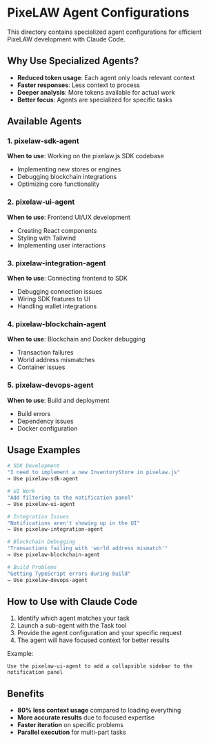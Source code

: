 # PixeLAW Agent Configurations

This directory contains specialized agent configurations for efficient PixeLAW development with Claude Code.

## Why Use Specialized Agents?

- **Reduced token usage**: Each agent only loads relevant context
- **Faster responses**: Less context to process
- **Deeper analysis**: More tokens available for actual work
- **Better focus**: Agents are specialized for specific tasks

## Available Agents

### 1. pixelaw-sdk-agent
**When to use**: Working on the pixelaw.js SDK codebase
- Implementing new stores or engines
- Debugging blockchain integrations
- Optimizing core functionality

### 2. pixelaw-ui-agent  
**When to use**: Frontend UI/UX development
- Creating React components
- Styling with Tailwind
- Implementing user interactions

### 3. pixelaw-integration-agent
**When to use**: Connecting frontend to SDK
- Debugging connection issues
- Wiring SDK features to UI
- Handling wallet integrations

### 4. pixelaw-blockchain-agent
**When to use**: Blockchain and Docker debugging
- Transaction failures
- World address mismatches
- Container issues

### 5. pixelaw-devops-agent
**When to use**: Build and deployment
- Build errors
- Dependency issues
- Docker configuration

## Usage Examples

```bash
# SDK Development
"I need to implement a new InventoryStore in pixelaw.js"
→ Use pixelaw-sdk-agent

# UI Work
"Add filtering to the notification panel"
→ Use pixelaw-ui-agent

# Integration Issues
"Notifications aren't showing up in the UI"
→ Use pixelaw-integration-agent

# Blockchain Debugging
"Transactions failing with 'world address mismatch'"
→ Use pixelaw-blockchain-agent

# Build Problems
"Getting TypeScript errors during build"
→ Use pixelaw-devops-agent
```

## How to Use with Claude Code

1. Identify which agent matches your task
2. Launch a sub-agent with the Task tool
3. Provide the agent configuration and your specific request
4. The agent will have focused context for better results

Example:
```
Use the pixelaw-ui-agent to add a collapsible sidebar to the notification panel
```

## Benefits

- **80% less context usage** compared to loading everything
- **More accurate results** due to focused expertise
- **Faster iteration** on specific problems
- **Parallel execution** for multi-part tasks